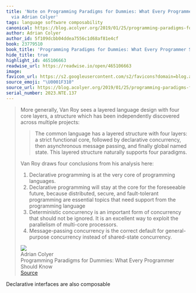 ```yaml
---
title: 'Note on Programming Paradigms for Dummies: What Every Programmer Should Know
  via Adrian Colyer'
tags: language software composability
canonical: https://blog.acolyer.org/2019/01/25/programming-paradigms-for-dummies-what-every-programmer-should-know/
author: Adrian Colyer
author_id: 5f109dcbb04ddea7556c1d68af81e4cf
book: 23779510
book_title: 'Programming Paradigms for Dummies: What Every Programmer Should Know'
hide_title: true
highlight_id: 465106663
readwise_url: https://readwise.io/open/465106663
image:
favicon_url: https://s2.googleusercontent.com/s2/favicons?domain=blog.acolyer.org
source_emoji: "\U0001F310"
source_url: https://blog.acolyer.org/2019/01/25/programming-paradigms-for-dummies-what-every-programmer-should-know/#:~:text=More%20generally%2C%20Van,of%20shared-state%20concurrency.
serial_number: 2023.NTE.137
---
```

> More generally, Van Roy sees a layered language design with four core layers, a structure which has been independently discovered across multiple projects:
> 
> > The common language has a layered structure with four layers: a strict functional core, followed by declarative concurrency, then asynchronous message passing, and finally global named state. This layered structure naturally supports four paradigms.
> 
> Van Roy draws four conclusions from his analysis here:
> 
> 1. Declarative programming is at the very core of programming languages.
> 2. Declarative programming will stay at the core for the foreseeable future, because distributed, secure, and fault-tolerant programming are essential topics that need support from the programming language
> 3. Deterministic concurrency is an important form of concurrency that should not be ignored. It is an excellent way to exploit the parallelism of multi-core processors.
> 4. Message-passing concurrency is the correct default for general-purpose concurrency instead of shared-state concurrency.
> <div class="quoteback-footer"><div class="quoteback-avatar"><img class="mini-favicon" src="https://s2.googleusercontent.com/s2/favicons?domain=blog.acolyer.org"></div><div class="quoteback-metadata"><div class="metadata-inner"><span style="display:none">FROM:</span><div aria-label="Adrian Colyer" class="quoteback-author"> Adrian Colyer</div><div aria-label="Programming Paradigms for Dummies: What Every Programmer Should Know" class="quoteback-title"> Programming Paradigms for Dummies: What Every Programmer Should Know</div></div></div><div class="quoteback-backlink"><a target="_blank" aria-label="go to the full text of this quotation" rel="noopener" href="https://blog.acolyer.org/2019/01/25/programming-paradigms-for-dummies-what-every-programmer-should-know/#:~:text=More%20generally%2C%20Van,of%20shared-state%20concurrency." class="quoteback-arrow"> Source</a></div></div>

Declarative interfaces are also composable